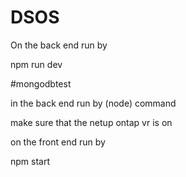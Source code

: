 # DSOS
On the back end run by 

npm run dev

#mongodbtest

in the back end run by (node) command 

make sure that the netup ontap vr is on 

on the front end run by

npm start

